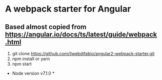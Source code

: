 # A webpack starter for Angular #
## Based almost copied from https://angular.io/docs/ts/latest/guide/webpack.html ##

1. git clone https://github.com/ilwebdifabio/angular2-webpack-starter.git
2. npm install or yarn
3. npm start

* Node version v7.1.0 *
